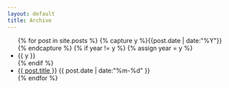 ```yaml
---
layout: default 
title: Archive
---
```


<ul class="ilist">
{% for post in site.posts %}
  {% capture y %}{{post.date | date:"%Y"}}{% endcapture %}
  {% if year != y %}
  {% assign year = y %}
  <li class="ilist-seperator">{{ y }}</li>
  {% endif %}
  <li class="ilist-item">
  <a href="{{ post.url }}" title="{{ post.title }}">{{ post.title }}</a>
  <time datetime="{{ post.date | date:"%Y-%m-%d" }}">{{ post.date | date:"%m-%d" }}</time>
  </li>
{% endfor %}
</ul>